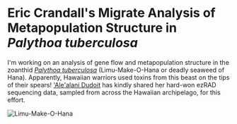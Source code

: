 # Eric Crandall's Migrate Analysis of Metapopulation Structure in *Palythoa tuberculosa*

I'm working on an analysis of gene flow and metapopulation structure in the zoanthid [*Palythoa tuberculosa*](http://www.marinespecies.org/aphia.php?p=taxdetails&id=220520) (Limu-Make-O-Hana or deadly seaweed of Hana). Apparently, Hawaiian warriors used toxins from this beast on the tips of their spears!  ['Ale'alani Dudoit](http://tobolab.org/people/graduate-students/alealani-dudoit/) has kindly shared her hard-won ezRAD sequencing data, sampled from across the Hawaiian archipelago, for this effort.

![Limu-Make-O-Hana](https://upload.wikimedia.org/wikipedia/commons/3/37/Palythoa_tuberculosa-2.jpg)


